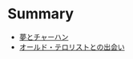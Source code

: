 # Summary

- [夢とチャーハン](./dream-and-fried-rice.md)
- [オールド・テロリストとの出会い](./encounter-with-old-terrorists.md)

